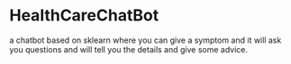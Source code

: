 # HealthCareChatBot
a chatbot based on sklearn where you can give a symptom and it will ask you questions and will tell you the details and give some advice.
